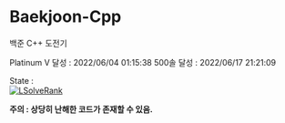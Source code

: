 # Baekjoon-Cpp

백준 C++ 도전기

Platinum V 달성 : 2022/06/04 01:15:38
500솔 달성 : 2022/06/17 21:21:09

State :</br>
[![LSolveRank](https://github-readme-solvedac-hyp3rflow.vercel.app/api/?handle=lukince)](https://solved.ac/profile/lukince)

**주의 : 상당히 난해한 코드가 존재할 수 있음.**
